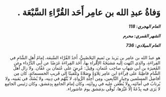 <h1 dir="rtl">وَفاةُ عبدِ الله بن عامِر أَحَد القُرَّاءِ السَّبْعَة .</h1>

<h5 dir="rtl">العام الهجري:  118

الشهر القمري: محرم

العام الميلادي: 736</h5>

<p dir="rtl">هو عبدُ الله بن عامِر بن يَزيدَ بن تَميمٍ اليَحْصُبِيُّ، أَحَدُ القُرَّاء السَّبعَة، إمامُ أَهلِ الشَّامِ في القِراءَةِ، والذي انْتَهت إليه مَشيَخَةُ الإقْراءِ بها، أَخَذ القِراءَةَ عَرَضًا عن أبي الدَّرْداء وعن المُغيرَة بن أبي شِهابٍ صاحِب عُثمان، وقِيلَ: عُرِضَ على عُثمان بن عَفَّان. ولا زال أَهلُ الشَّامِ قاطِبَةً على قِراءَةِ ابن عامِر تِلاوَةً وصَلاةً وتَلْقينًا إلى قَريبِ الخمسمائة، كان مِن أفاضِل المسلمين وخِيارِ التَّابِعين، ومِن أَجِلَّةِ الرُّواةِ، لا يُتَّهُم في دِينِه، ولا يُشَكُّ في يَقينِه، ولا يُرتابُ في أَمانَتِه، ولا يُطْعَن عليه في رِوايَتِه، وكان إمامَ الجامِع بِدِمَشق، وكان رَئيس الجامِع لا يَرَى فيه بِدْعَةً إلَّا غَيَّرَها، تُوفِّي بدِمَشق يومَ عاشوراء.</p></br>
